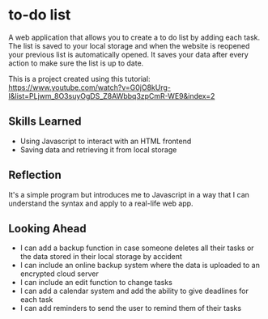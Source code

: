# to-do list

A web application that allows you to create a to do list by adding each task. The list is saved to your local storage and when the website is reopened your previous list is automatically opened. It saves your data after every action to make sure the list is up to date.

This is a project created using this tutorial: https://www.youtube.com/watch?v=G0jO8kUrg-I&list=PLjwm_8O3suyOgDS_Z8AWbbq3zpCmR-WE9&index=2

## Skills Learned

- Using Javascript to interact with an HTML frontend
- Saving data and retrieving it from local storage

## Reflection

It's a simple program but introduces me to Javascript in a way that I can understand the syntax and apply to a real-life web app.

## Looking Ahead

- I can add a backup function in case someone deletes all their tasks or the data stored in their local storage by accident
- I can include an online backup system where the data is uploaded to an encrypted cloud server
- I can include an edit function to change tasks
- I can add a calendar system and add the ability to give deadlines for each task
- I can add reminders to send the user to remind them of their tasks
